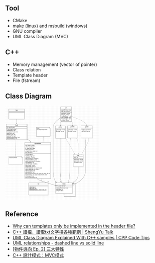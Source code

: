 ## Tool
* CMake
* make (linux) and msbuild (windows)
* GNU compiler
* UML Class Diagram (MVC)

## C++
* Memory management (vector of pointer)
* Class relation
* Template header
* File (fstream)

## Class Diagram
<img src=".meta/ClassDiagram.PNG" width=300 height=300 />

## Reference
* [Why can templates only be implemented in the header file?](https://stackoverflow.com/questions/495021/why-can-templates-only-be-implemented-in-the-header-file?noredirect=1&lq=1)
* [C++ 讀檔，讀取txt文字檔各種範例 | ShengYu Talk](https://shengyu7697.github.io/cpp-read-text-file/)
* [UML Class Diagram Explained With C++ samples | CPP Code Tips](https://cppcodetips.wordpress.com/2013/12/23/uml-class-diagram-explained-with-c-samples/)
* [UML relationships - dashed line vs solid line](https://stackoverflow.com/questions/26982886/uml-relationships-dashed-line-vs-solid-line)
* [[物件導向 Ep. 2] 三大特性](https://codimd.mcl.math.ncu.edu.tw/s/E15d-0xtp)
* [C++ 設計模式：MVC模式](https://www.twblogs.net/a/5e958430bd9eee3420903dd0)
